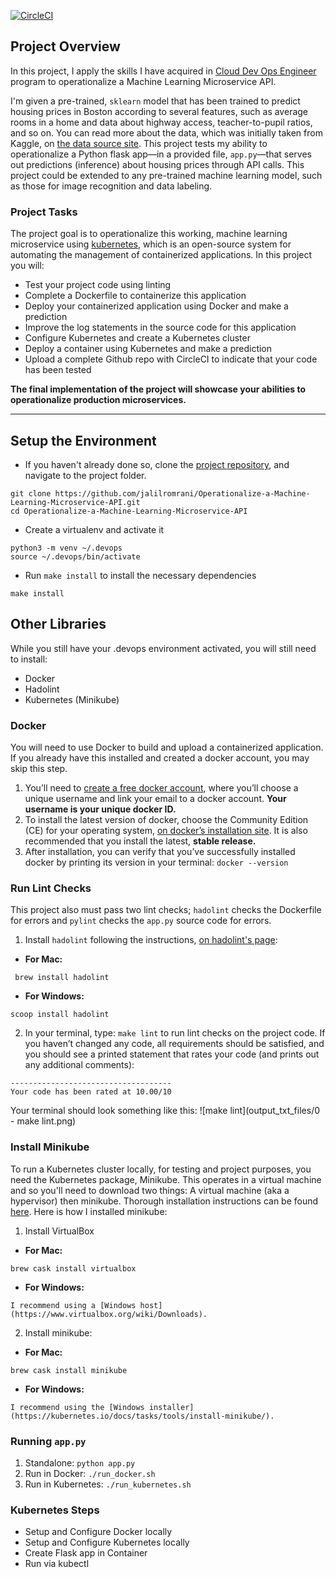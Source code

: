 [![CircleCI](https://circleci.com/gh/jalilromrani/Operationalize-a-Machine-Learning-Microservice-API.svg?style=svg)](https://circleci.com/gh/jalilromrani/Operationalize-a-Machine-Learning-Microservice-API)

## Project Overview

In this project, I apply the skills I have acquired in [Cloud Dev Ops Engineer](https://www.udacity.com/course/cloud-dev-ops-nanodegree--nd9991) program to operationalize a Machine Learning Microservice API. 

I'm given a pre-trained, `sklearn` model that has been trained to predict housing prices in Boston according to several features, such as average rooms in a home and data about highway access, teacher-to-pupil ratios, and so on. You can read more about the data, which was initially taken from Kaggle, on [the data source site](https://www.kaggle.com/c/boston-housing). This project tests my ability to operationalize a Python flask app—in a provided file, `app.py`—that serves out predictions (inference) about housing prices through API calls. This project could be extended to any pre-trained machine learning model, such as those for image recognition and data labeling.

### Project Tasks

The project goal is to operationalize this working, machine learning microservice using [kubernetes](https://kubernetes.io/), which is an open-source system for automating the management of containerized applications. In this project you will:
* Test your project code using linting
* Complete a Dockerfile to containerize this application
* Deploy your containerized application using Docker and make a prediction
* Improve the log statements in the source code for this application
* Configure Kubernetes and create a Kubernetes cluster
* Deploy a container using Kubernetes and make a prediction
* Upload a complete Github repo with CircleCI to indicate that your code has been tested

**The final implementation of the project will showcase your abilities to operationalize production microservices.**

---

## Setup the Environment

* If you haven't already done so, clone the [project repository](https://github.com/jalilromrani/Operationalize-a-Machine-Learning-Microservice-API), and navigate to the project folder.

```
git clone https://github.com/jalilromrani/Operationalize-a-Machine-Learning-Microservice-API.git
cd Operationalize-a-Machine-Learning-Microservice-API
```

* Create a virtualenv and activate it

```
python3 -m venv ~/.devops
source ~/.devops/bin/activate
```

* Run `make install` to install the necessary dependencies

```
make install
```

## Other Libraries
While you still have your .devops environment activated, you will still need to install:
* Docker
* Hadolint
* Kubernetes (Minikube)

### Docker
You will need to use Docker to build and upload a containerized application. If you already have this installed and created a docker account, you may skip this step.

1. You’ll need to [create a free docker account](https://hub.docker.com/signup), where you’ll choose a unique username and link your email to a docker account. **Your username is your unique docker ID.**
2. To install the latest version of docker, choose the Community Edition (CE) for your operating system, [on docker’s installation site](https://docs.docker.com/v17.12/install/). It is also recommended that you install the latest, **stable release.**
3. After installation, you can verify that you’ve successfully installed docker by printing its version in your terminal: `docker --version`

### Run Lint Checks
This project also must pass two lint checks; `hadolint` checks the Dockerfile for errors and `pylint` checks the `app.py` source code for errors.

1. Install `hadolint` following the instructions, [on hadolint's page](https://github.com/hadolint/hadolint):
- **For Mac:**
```
 brew install hadolint
```
- **For Windows:**
```
scoop install hadolint
```
2. In your terminal, type: `make lint` to run lint checks on the project code. If you haven’t changed any code, all requirements should be satisfied, and you should see a printed statement that rates your code (and prints out any additional comments):
```
------------------------------------
Your code has been rated at 10.00/10
```
Your terminal should look something like this:
![make lint](output_txt_files/0 - make lint.png)

### Install Minikube
To run a Kubernetes cluster locally, for testing and project purposes, you need the Kubernetes package, Minikube. This operates in a virtual machine and so you'll need to download two things: A virtual machine (aka a hypervisor) then minikube. Thorough installation instructions can be found [here](https://kubernetes.io/docs/tasks/tools/install-minikube/). Here is how I installed minikube:

1. Install VirtualBox
- **For Mac:**
```
brew cask install virtualbox
```
- **For Windows:**
```
I recommend using a [Windows host](https://www.virtualbox.org/wiki/Downloads).
```
2. Install minikube:
- **For Mac:**
```
brew cask install minikube
```
- **For Windows:**
```
I recommend using the [Windows installer](https://kubernetes.io/docs/tasks/tools/install-minikube/).
```

### Running `app.py`

1. Standalone:  `python app.py`
2. Run in Docker:  `./run_docker.sh`
3. Run in Kubernetes:  `./run_kubernetes.sh`

### Kubernetes Steps

* Setup and Configure Docker locally
* Setup and Configure Kubernetes locally
* Create Flask app in Container
* Run via kubectl
